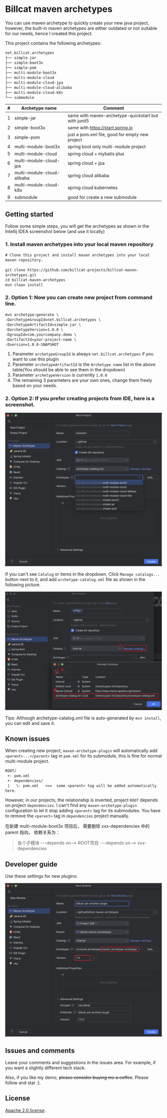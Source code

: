 # Billcat maven archetypes

You can use maven archetype to quickly create your new java project, however, the built-in maven archetypes are either outdated or not suitable for our needs, hence I created this project.

This project contains the following archetypes:

```
net.billcat.archetypes
├── simple-jar
├── simple-boot3x
├── simple-pom
├── multi-module-boot3x
├── multi-module-cloud
├── multi-module-cloud-jpa
├── multi-module-cloud-alibaba
├── multi-module-cloud-k8s
└── submodule
```

| # | Archetype name             | Comment                                              |
|---|----------------------------|------------------------------------------------------|
| 1 | simple-jar                 | same with maven-archetype-quickstart but with junit5 |
| 2 | simple-boot3x              | same with https://start.spring.io                    |
| 3 | simple-pom                 | just a pom.xml file, good for empty new project      |
| 4 | multi-module-boot3x        | spring boot only multi-module project                |
| 5 | multi-module-cloud         | spring cloud + mybatis plus                          |
| 6 | multi-module-cloud-jpa     | spring cloud + jpa                                   |
| 7 | multi-module-cloud-alibaba | spring cloud alibaba                                 |
| 8 | multi-module-cloud-k8s     | spring cloud kubernetes                              |
| 9 | submodule                  | good for create a new submodule                      |


## Getting started

Follow some simple steps, you will get the archetypes as shown in the Intellij IDEA screenshot below (and use it locally)

### 1. Install maven archetypes into your local maven repository

```shell
# Clone this project and install maven archetypes into your local maven repository.

git clone https://github.com/billcat-projects/billcat-maven-archetypes.git
cd billcat-maven-archetypes
mvn clean install

```

### 2. Option 1: Now you can create new project from command line.

```shell
mvn archetype:generate \
-DarchetypeGroupId=net.billcat.archetypes \
-DarchetypeArtifactId=simple-jar \
-DarchetypeVersion=1.0.0 \
-DgroupId=com.yourcompany.demo \
-DartifactId=your-project-name \
-Dversion=1.0.0-SNAPSHOT
```

1. Parameter `archetypeGroupId` is always `net.billcat.archetypes` if you want to use this plugin
2. Parameter `archetypeArtifactId` is the `Archetype name` list in the above table(You should be able to see them in the dropdown)
3. Parameter `archetypeVersion` is currently `1.0.0`
4. The remaining 3 parameters are your own ones, change them freely based on your needs.

### 2. Option 2: If you prefer creating projects from IDE, here is a screenshot.

![screenshot](./doc/assets/screenshot.png)

If you can't see `Catalog` or items in the dropdown, Click `Manage catalogs...` button next to it, and add `archetype-catalog.xml` file as shown in the following picture.

![add new catalog](./doc/assets/add-maven-catalog.png)

Tips: Although archetype-catalog.xml file is auto-generated by `mvn install`, you can edit and save it.

## Known issues

When creating new project, `maven-archetype-plugin` will automatically add `<parent>...</parent>` tag in `pom.xml` for its submodule, this is fine for normal multi-module project.

```
ROOT/
 +- pom.xml
 +- dependencies/
 |   \- pom.xml   <==  some <parent> tag will be added automatically here.
 ```

However, in our projects, the relationship is inverted, project `ROOT` depends on project `dependencies`. I can't find any `maven-archetype-plugin` configuration to let it stop adding `<parent>` tag for its submodules. You have to remove the `<parent>` tag in `dependencies` project manually.

在新建 multi-module-boot3x 项目后， 需要删除 xxx-dependencies 中的 parent 指向， 依赖关系为：

> 各个子模块 ---depends on--> ROOT项目 ---depends on--> xxx-dependencies

## Developer guide

Use these settings for new plugins:

![Developer guide](./doc/assets/developer-guide.png)


## Issues and comments

Leave your comments and suggestions in the issues area. For example, if you want a slightly different tech stack.

Also, if you like my demo, ~~please consider buying me a coffee~~. Please follow and star :).

## License

[Apache 2.0 license](https://www.apache.org/licenses/LICENSE-2.0.html) .
